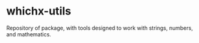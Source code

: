 # whichx-utils
Repository of package, with tools designed to work with strings, numbers, and mathematics.
